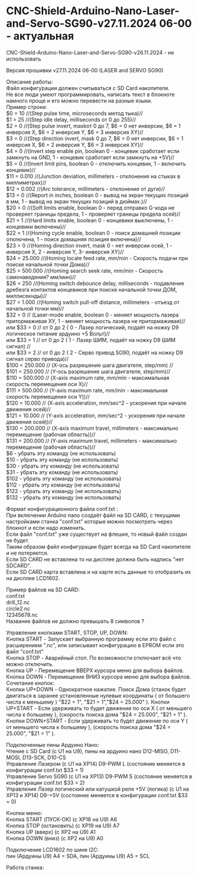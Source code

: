 # CNC-Shield-Arduino-Nano-Laser-and-Servo-SG90-v27.11.2024 06-00 - актуальная  
CNC-Shield-Arduino-Nano-Laser-and-Servo-SG90-v26.11.2024 - не использовать  

Версия прошивки v27.11.2024 06-00 (LASER and SERVO SG90)  

Описание работы:  
Файл конфигурации должен считываться с SD Card накопителя.  
Не все люди умеют программировать, написать текст в блокноте намного проще и его можно перевести на разные языки.  
Пример строки:  
$0 = 10 //(Step pulse time, microseconds метод тыка)//  
$1 = 25 //(Step idle delay, milliseconds от 0 до 255)//  
$2 = 0 //(Step pulse invert, maskот 0 до 7, $6 = 0 нет инверсии, $6 = 1 инверсия X, $6 = 2 инверсия Y, $6 = 3 инверсия XY)//  
$3 = 0 //(Step direction invert, mask 0 до 7, $6 = 0 нет инверсии, $6 = 1 инверсия X, $6 = 2 инверсия Y, $6 = 3 инверсия XY)//  
$4 = 0 //(Invert step enable pin, boolean 0 - концевик сработает если замкнуть на GND, 1 - концевик сработает если замкнуть на +5V)//  
$5 = 0 //(Invert limit pins, boolean 0 - отключить концевик, 1 - включить концевик)//  
$11 = 0.010 //(Junction deviation, millimeters - отклонения на стыках в миллиметрах)//  
$12 = 0.002 //(Arc tolerance, millimeters - отклонение от дуги)//  
$13 = 0 //(Report in inches, boolean 0 - вывод на экран текущих позиций в мм, 1 - вывод на экран текущих позиций в дюймах.)//  
$20 = 0 //(Soft limits enable, boolean 0 - перед отправко G-кода не проверяет границы предела, 1 - проверяет границы предела осей)//  
$21 = 1 //(Hard limits enable, boolean 0 - концевики выключены, 1 - концевики включены)//  
$22 = 1 //(Homing cycle enable, boolean 0 - поиск домашней позиции отключена, 1 - поиск домашняя позиция включена)//  
$23 = 0 //(Homing direction invert, mask 0 - нет инверсии осей, 1 - инверсия X, 2 - инверсия Y, 3- инверсия XY)//  
$24 = 25.000 //(Homing locate feed rate, mm/min - Скорость подачи при поиске начальной точки Дома)//  
$25 = 500.000 //(Homing search seek rate, mm/min - Скорость самонаведения? мм/мин)//  
$26 = 250 //(Homing switch debounce delay, milliseconds - подавление дребезга контактов концевиков при поиске начальной точки ДОМ, миллисекнды)//  
$27 = 1.000 //(Homing switch pull-off distance, millimeters - отъезд от начальной точки мм)//  
$32 = 0 // (Laser-mode enable, boolean 0 - меняет мощность лазера притормаживая ХУ, 1 - меняет мощность лазера не притормаживая)//  
или $33 = 0 // от 0 до 2 ( 0 - Лазер логический, подаёт на ножку D9 логическое питание ардуино +5 Вольт)//  
или $33 = 1 // от 0 до 2 ( 1 - Лазер ШИМ, подаёт на ножку D9 ШИМ сигнал) //  
или $33 = 2 // от 0 до 2 ( 2 - Серво привод SG90, подаёт на ножку D9 сигнал серво привода)//  
$100 = 250.000 // (X-ось разрешение шага двигателя, step/mm) //  
$101 = 250.000 // (Y-ось разрешение шага двигателя, step/mm)//  
$110 = 500.000 // (X-axis maximum rate, mm/min - максимальная скорость перемещения оси X)//  
$111 = 500.000 // (Y-axis maximum rate, mm/min - максимальная скорость перемещения оси Y))//  
$120 = 10.000  // (X-axis acceleration, mm/sec^2 - ускорения при начале движения осей)//  
$121 = 10.000  // (Y-axis acceleration, mm/sec^2 - ускорения при начале движения осей))//  
$130 = 200.000 // (X-axis maximum travel, millimeters - максимально перемещение (рабочая область))//  
$131 = 200.000 // (Y-axis maximum travel, millimeters - максимально перемещение (рабочая область))//  
$6  -  убрать эту команду (не использовать)  
$10 -  убрать эту команду (не использовать)  
$30 -  убрать эту команду (не использовать)  
$31  - убрать эту команду (не использовать)  
$102 - убрать эту команду (не использовать)  
$112 - убрать эту команду (не использовать)  
$122 - убрать эту команду (не использовать)  
$132 - убрать эту команду (не использовать)
  
Формат конфигурационного файла conf.txt :     
При включении Arduino nano создаёт файл на SD CARD, с текущими настройками станка "conf.txt" которые можно посмотреть через блокнот и если надо изменить.   
Если файл "conf.txt" уже существует на флешке, то новый файл создан не будет.  
Таким образом файл конфигурации будет всегда на SD Card накопителе и не потеряется.  
Если SD CARD не вставлена то на дисплее должна быть надпись "нет SDCARD".  
Если SD CARD карта вставлена и на карте есть данные то отобразить их на дисплее LCD1602.  
  
Пример файлов на SD CARD:  
 conf.txt  
 drill_12.nc  
 circle2.nc  
 12345678.nc  
Название файлов не должно превышать 8 символов ?  
  
Управление кнопками START, STOP, UP, DOWN:  
Кнопка START - Запускает выбранную программу если это файл с расширением ".nc", или записывает конфигурацию в EPROM если это файл "conf.txt"  
Кнопка STOP - Аварийный стоп. По возможности отключает всё что можно отключить.  
Кнопка UP - Перемещение ВВЕРХ курсора меню для выбора файлов.  
Кнопка DOWN - Перемещение ВНИЗ курсора меню для выбора файлов.  
Сочетание кнопок:  
Кнопки UP+DOWN - Однократное нажатие. Поиск Дома (станок будет двигаться в заранее установленные нулевые координаты ( от большего числа к меньшему ) "$22 = 1", "$21 = 1","$24 = 25.000" ).  
Кнопки UP+START - Если удерживать то будет движение по оси X ( от меньшего числа к большему ), (скорость поиска дома "$24 = 25.000", "$21 = 1" ).  
Кнопки DOWN+START - Если удерживать то будет движение по оси Y ( от меньшего числа к большему ), (скорость поиска дома "$24 = 25.000", "$21 = 1" ).  
  
Подключенные пины Ардуино Нано:  
Чтение с SD Card (с U1 на U9), пины на ардуино нано D12-MISO, D11-MOSI, D13-SCK, D10-CS  
Управление Лазером (с U1 на XP14) D9-PWM L (состояние меняется в конфигурации conf.txt $33 = 1)  
Управление Servo SG90 (с U1 на XP13) D9-PWM S (состояние меняется в конфигурации conf.txt $33 = 2)  
Управление Лазер логический или катушкой реле +5V (логика) (с U1 на ХР13 и XP14) D9-+5V (состояние меняется в конфигурации conf.txt $33 = 0)  

Кнопки меню:  
Кнопка START (ПУСК-OK) (с XP18 на U9) A6  
Кнопка STOP (остановить) (с XP19 на U9) A7  
Кнопка UP (вверх) (с XP2 на U9) A1  
Кнопка DOWN (вниз) (с XP2 на U9) A0  

Подключение LCD1602 по шине I2C:  
пин (Ардуины U9) A4 = SDA, пин (Ардуины U9) A5 = SCL

Работа станка:  
